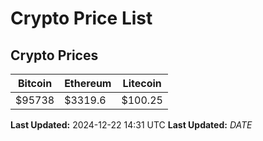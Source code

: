 # Crypto Price List

## Crypto Prices
| Bitcoin | Ethereum | Litecoin |
| ------- | -------- | -------- |
| $95738 | $3319.6 | $100.25 |
**Last Updated:** 2024-12-22 14:31 UTC
**Last Updated:** $DATE$
